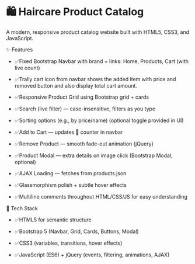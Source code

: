 # 🛍️ Haircare Product Catalog

A modern, responsive product catalog website built with HTML5, CSS3, and JavaScript.

✨ Features

- ✅Fixed Bootstrap Navbar with brand + links: Home, Products, Cart (with live count)

- ✅Trally cart icon from navbar shows the added item with price and removed button and also display total cart amount.

- ✅Responsive Product Grid using Bootstrap grid + cards

- ✅Search (live filter) — case-insensitive, filters as you type

- ✅Sorting options (e.g., by price/name) (optional toggle provided in UI)

- ✅Add to Cart — updates 🛒 counter in navbar

- ✅Remove Product — smooth fade-out animation (jQuery)

- ✅Product Modal — extra details on image click (Bootstrap Modal, optional)

- ✅AJAX Loading — fetches from products.json

- ✅Glassmorphism polish + subtle hover effects

- ✅Multiline comments throughout HTML/CSS/JS for easy understanding

🧰 Tech Stack

- ✅HTML5 for semantic structure

- ✅Bootstrap 5 (Navbar, Grid, Cards, Buttons, Modal)

- ✅CSS3 (variables, transitions, hover effects)

- ✅JavaScript (ES6) + jQuery (events, filtering, animations, AJAX)
